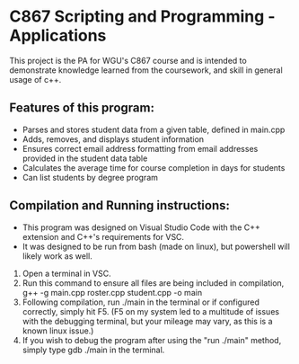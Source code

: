 # C867 Scripting and Programming - Applications


This project is the PA for WGU's C867 course and is intended to demonstrate knowledge learned from the coursework, and skill in general usage of c++.


## Features of this program:
- Parses and stores student data from a given table, defined in main.cpp
- Adds, removes, and displays student information
- Ensures correct email address formatting from email addresses provided in the student data table
- Calculates the average time for course completion in days for students
- Can list students by degree program


## Compilation and Running instructions:
- This program was designed on Visual Studio Code with the C++ extension and C++'s requirements for VSC.
- It was designed to be run from bash (made on linux), but powershell will likely work as well.


1. Open a terminal in VSC.
2. Run this command to ensure all files are being included in compilation, g++ -g main.cpp roster.cpp student.cpp -o main
3. Following compilation, run ./main in the terminal or if configured correctly, simply hit F5. (F5 on my system led to a multitude of issues with the debugging terminal, but your mileage may vary, as this is a known linux issue.)
4. If you wish to debug the program after using the "run ./main" method, simply type gdb ./main in the terminal.
